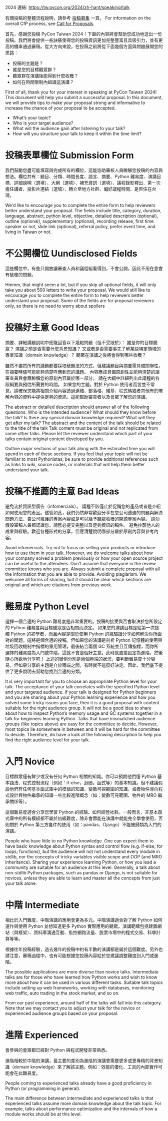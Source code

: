 2024 連結: https://tw.pycon.org/2024/zh-hant/speaking/talk

有關投稿的整體流程說明，請參考 [投稿募集](https://tw.pycon.org/2024/zh-hant/speaking/cfp) 一頁。
For information on the overall CfP process, see [Call for Proposals](https://tw.pycon.org/2024/en-us/speaking/cfp).

首先，感謝您投稿 PyCon Taiwan 2024！下面的內容將會幫助您成功地送出一份投稿。我們將會提供一些訣竅使得您的投稿資訊更加完整豐富且具吸引力，並有更高的機率通過審稿。從大方向來說，在投稿之前將從下面幾個方面與問題展開您的思路：
- 投稿的主題是？
- 誰是您的目標觀眾群？
- 聽眾群在演講後能得到什麼收穫？
- 如何在時間限制內組識這演講？

First of all, thank you for your interest in speaking at PyCon Taiwan 2024! This document will help you submit a successful proposal. In this document, we will provide tips to make your proposal strong and informative to increase the chance of your proposal to be accepted.
- What’s your topic?
- Who is your target audience?
- What will the audience gain after listening to your talk?
- How will you structure your talk to keep it within the time limit?

# 投稿表單欄位 Submission Form
我們鼓勵您盡可能填寫與完成所有的欄位，這能協助審核人員瞭解您投稿的內容與想法。欄位共有：題目、分類、時間長度、語言、摘要、Python 難易度、演講目標、詳細說明（選填）、大綱（選填）、補充資訊（選填）、議程錄影釋出、第一次擔任講者、投影片連結（選填）、轉介至地方社群、偏好議程時間、是否住在台灣。

We'd like to encourage you to complete the entire form to help reviewers better understand your proposal. The fields include title, category, duration, language, abstract, python level, objective, detailed description (optional), outline (optional), supplementary (optional), recording release, first time speaker or not, slide link (optional), referral policy, prefer event time, and living in Taiwan or not.

# 不公開欄位 Uundisclosed Fields
這些欄位中，有些只開放讓審查人員和議程組看得到，不會公開，因此不用在意會有破梗的問題。

Hmmm, that might seem a lot, but if you skip all optional fields, it will only take you about 500 letters to write your proposal. We would still like to encourage you to complete the entire form to help reviewers better understand your proposal. Some of the fields are for proposal reviewers only, so there is no need to worry about spoilers

# 投稿好主意 Good Ideas
摘要、詳細講題說明中應能回答以下幾點問題（但不受限於）：
誰是你的目標聽眾？
演講之前是否需要什麼背景知識？
又或者是否需要事先了解某些特定領域的專業知識（domain knowledge）？
聽眾在演講之後將會得到哪些收穫？

雖然不盡然所有的講題都要採取破題法的方式，但建議題目與摘要需具備關聯性，在摘要時儘可能能夠清楚呼應到您的講題。
內容應該具備原創性並能夠清楚的讓審查員與會眾瞭解您的原創內容屬於哪一部分。
請在大綱中詳細列出此議程的各段綱要與預估所需要的時間。
如果您的主題，對於 Python 使用者而言並不常見，請確保您能將相關介紹內容透過連結、部落格、維基、程式碼或者其他有於瞭解內容的資料中提供足夠的資訊。這能幫助審查者以及會眾了解您的演講。


The abstract or detailed description should answer all of the following questions:
Who is the intended audience?
What should they know before the talk?
Is there any special domain knowledge required?
What will they get after my talk?
The abstract and the content of the talk should be related to the title of the talk
Talk content must be original and not replicated from some other talks. Please let the reviewer understand which part of your talks contain original content developed by you.

Outline major sections of your talk along with the estimated time you will spend in each of these sections.
If you feel that your topic will not be familiar to most Pythonistas, be sure to provide additional references such as links to wiki, source codes, or materials that will help them better understand your talk.

# 投稿不推薦的主意 Bad Ideas
避免流於資訊型廣告（infomercials）。
議程不該僅止於促銷您的產品或者是介紹如何使用您的產品。儘管如此，我們仍然非常歡迎分享在您公司遭遇的問題與解決問題方法、貴公司維護的專案內容或是可以給予聽眾收穫的開源專案內容。
請勿假設審稿人員都認識您。請務必提交完整以及足夠資訊的稿件。
避免抄襲他人的成果與經驗。歡迎各種形式的分享，但應清楚說明哪部分屬於原創內容與參考內容。

Avoid infomercials.
Try not to focus on selling your products or introduce how to use them in your talk. However, we do welcome talks about how your company solved a  problem previously or how your open source project can be useful to the attendees.
Don’t assume that everyone in the review committee knows who you are. Always submit a complete proposal with all the information that you are able to provide.
Avoiding plagiarism. We welcome all forms of sharing, but it should be clear which sections are original and which are citations from previous work.

# 難易度 Python Level
選擇一個合適的 Python 難易度是非常重要的。投稿的接受與否會取決於您所設定的 Python 難易度與目標聽眾是否相關而決定。
如果您的演講目標是給第一次接觸 Python 的初學者，而且內容是關於使用 Python 的經驗跟分享如何解決你所面對的問題，這將是個合適的投稿。但如果您的演講是剖析 Python 記憶體的使用與垃圾回收機制中指標的重用管理，最後結合兩個 GC 系統並且互傳指標，而你所選擇的難易度為入門或中階，這就不會是個好主意。此時就直接設定為進階，然後隨心所欲地分享吧！
上述的舉例分別是兩個極端的狀況，要判斷難易度十分容易。但如果分享的主題是介於兩端之間，有時就不這麼好決定。因此，我們底下提供了更多說明去幫助您找到合適的分類。

It is very important for you to choose an appropriate Python level for your talk. The acceptance of your talk correlates with the specified Python level and your targeted audience.
If your talk is designed for Python beginners and you are sharing about your Python learning experience and how you solved some tricky issues you face, then it is a good proposal with content suitable for the right audience group. It will not be a good idea to share about how to inspect Python’s memory usage and GC systems together in a talk for beginners learning Python.
Talks that have mismatched audience groups (like topics above) are easy for the committee to decide. However, most topics lie somewhere in between and it will be hard for the committee to decide. Therefore, do have a look at the following description to help you find the right audience level for your talk.


# 入門 Novice
目標群眾僅有鮮少或沒有任何 Python 相關的知識。你可以預期他們懂 Python 基本語法、程式控制流程（例如：if-else，迴圈，函式等）的基本知識。但不建議假設他們有任何基本函式庫中的模組的知識、變數可視範圍的知識，或者物件導向程式設計與物件繼承的知識一些比較進階概念（如：變數可見範圍、物件的 MRO 繼承關係等）。

這個難易度適合分享您學習 Python 的經驗、如何經營社群。一般而言，非基本函式庫中的所有模組都不屬於初級難度，除非會眾能在演講中就能完全學會使用，否則關於 Python 第三方套件的使用（如：pandas、Django）不能被歸類為入門的演講。


People who have little to no Python knowledge. One can expect them to have basic knowledge about Python syntax and control flow (e.g. if-else, for loops; functions), but the audience will not not understand every module in stdlib, nor the concepts of tricky variables visible scope and OOP (and MRO inheritance). 
Sharing your experience learning Python, or how you lead a community are suitable for an audience at this level. Generally, a talk about non-stdlib Python packages, such as pandas or Django, is not suitable for novices, unless they are able to learn and master all the concepts from just your talk alone.

# 中階 Intermediate
相比於入門難度，中階演講的應用會更為多元。中階演講適合對了解 Python 如何運作與使用 Python 並想知道更多 Python 實際應用的聽眾。演講範疇包括建置網站（與框架）、資料庫溝通互動、監控網路流量、股票市場中的程式交易、科學計算等等。

根據往年投稿經驗，過去幾年的投稿中約有半數的演講都是屬於這個難度。另外也請注意，審稿過程中，也有可能根據您投稿內容給於您建議調整難度到入門或進階。


The possible applications are more diverse than novice talks. Intermediate talks are for those who have learned how Python works and wish to know more about how it can be used in various different tasks. Suitable talk topics include setting up web frameworks, working with databases, monitoring web traffic, auto trading in the stock market, and so on. 

From our past experience, around half of the talks will fall into this category. Note that we may contact you to adjust your talk for the novice or experienced audience groups based on your proposal. 

# 進階 Experienced
會參與的會眾都已經對 Python 與程式開發非常熟悉。

進階相較於中階的演講，最主要的差別為進階的演講會需要更多或更專精的背景知識（domain knowledge）來了解該主題。例如：效能的優化、工具的內部實作可能會在此難易度。


People coming to experienced talks already have a good proficiency in Python (or programming in general). 

The main difference between intermediate and experienced talks is that experienced talks assume more domain knowledge about the talk topic. For example, talks about performance optimization and the internals of how a module works should be at this level. 

